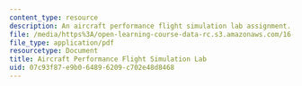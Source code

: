 ```yaml
---
content_type: resource
description: An aircraft performance flight simulation lab assignment.
file: /media/https%3A/open-learning-course-data-rc.s3.amazonaws.com/16-00-introduction-to-aerospace-engineering-and-design-spring-2003/07c93f87e9b064896209c702e48d8468_PS3_2003.pdf
file_type: application/pdf
resourcetype: Document
title: Aircraft Performance Flight Simulation Lab
uid: 07c93f87-e9b0-6489-6209-c702e48d8468
---
```

